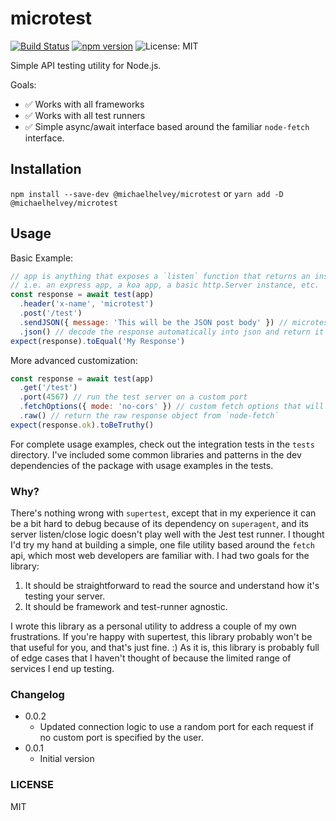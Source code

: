 # microtest

[![Build Status](https://travis-ci.com/michaelhelvey/microtest.svg?branch=master)](https://travis-ci.com/michaelhelvey/microtest)
[![npm version](https://badge.fury.io/js/%40michaelhelvey%2Fmicrotest.svg)](https://badge.fury.io/js/%40michaelhelvey%2Fmicrotest)
![License: MIT](https://img.shields.io/badge/License-MIT-blue.svg)

Simple API testing utility for Node.js.

Goals:

- :white_check_mark: Works with all frameworks
- :white_check_mark: Works with all test runners
- :white_check_mark: Simple async/await interface based around the familiar
  `node-fetch` interface.

## Installation

`npm install --save-dev @michaelhelvey/microtest` or
`yarn add -D @michaelhelvey/microtest`

## Usage

Basic Example:

```js
// app is anything that exposes a `listen` function that returns an instance of http.Server
// i.e. an express app, a koa app, a basic http.Server instance, etc.
const response = await test(app)
  .header('x-name', 'microtest')
  .post('/test')
  .sendJSON({ message: 'This will be the JSON post body' }) // microtest automatically adds the necessary JSON Content-Type header
  .json() // decode the response automatically into json and return it
expect(response).toEqual('My Response')
```

More advanced customization:

```js
const response = await test(app)
  .get('/test')
  .port(4567) // run the test server on a custom port
  .fetchOptions({ mode: 'no-cors' }) // custom fetch options that will be merged into the `node-fetch` call.
  .raw() // return the raw response object from `node-fetch`
expect(response.ok).toBeTruthy()
```

For complete usage examples, check out the integration tests in the `tests`
directory. I've included some common libraries and patterns in the dev
dependencies of the package with usage examples in the tests.

### Why?

There's nothing wrong with `supertest`, except that in my experience it can be a
bit hard to debug because of its dependency on `superagent`, and its server
listen/close logic doesn't play well with the Jest test runner. I thought I'd
try my hand at building a simple, one file utility based around the `fetch` api,
which most web developers are familiar with. I had two goals for the library:

1. It should be straightforward to read the source and understand how it's testing your server.
2. It should be framework and test-runner agnostic.

I wrote this library as a personal utility to address a couple of my own
frustrations. If you're happy with supertest, this library probably won't be
that useful for you, and that's just fine. :) As it is, this library is probably
full of edge cases that I haven't thought of because the limited range of
services I end up testing.

### Changelog

- 0.0.2
  - Updated connection logic to use a random port for each request if no custom
    port is specified by the user.
- 0.0.1
  - Initial version

### LICENSE

MIT
